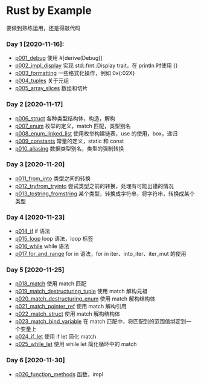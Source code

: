 # Rust by Example

要做到熟练运用，还是得敲代码

### Day 1 [2020-11-16]:

- [p001_debug](./src/p001_debug.rs) 使用 #[derive(Debug)]
- [p002_impl_display](./src/p002_impl_display.rs) 实现 std::fmt::Display trait，在 println 时使用 {}
- [p003_formatting](./src/p003_formatting.rs) 一些格式化操作，例如 0x{:02X}
- [p004_tuples](./src/p004_tuples.rs) 关于元组
- [p005_array_slices](./src/p005_array_slices.rs) 数组和切片

### Day 2 [2020-11-17]

- [p006_struct](./src/p006_struct.rs) 各种类型结构体，构造，解构
- [p007_enum](./src/p007_enum.rs) 枚举的定义，match 匹配，类型别名
- [p008_enum_linked_list](./src/p008_enum_linked_list.rs) 使用枚举构建链表，use 的使用，box，递归
- [p009_constants](./src/p009_constants.rs) 常量的定义，static 和 const
- [p010_aliasing](./src/p010_aliasing.rs) 数据类型别名，类型的强制转换

### Day 3 [2020-11-20]

- [p011_from_into](./src/p011_from_into.rs) 类型之间的转换
- [p012_tryfrom_tryinto](./src/p012_tryfrom_tryinto.rs) 尝试类型之前的转换，处理有可能出错的情况
- [p013_tostring_fromstring](./src/p013_tostring_fromstring.rs) 某个类型，转换成字符串，将字符串，转换成某个类型

### Day 4 [2020-11-23]

- [p014_if](./src/p014_if.rs) if 语法
- [p015_loop](./src/p015_loop.rs) loop 语法，loop 标签
- [p016_while](./src/p016_while.rs) while 语法
- [p017_for_and_range](./src/p017_for_and_range.rs) for in 语法，for in iter、into_iter、iter_mut 的使用

### Day 5 [2020-11-25]

- [p018_match](./src/p018_match.rs) 使用 match 匹配
- [p019_match_destructuring_tuple](./src/p019_match_destructuring_tuple.rs) 使用 match 解构元祖
- [p020_match_destructuring_enum](./src/p020_match_destructuring_enum.rs) 使用 match 解构结构体
- [p021_match_pointer_ref](./src/p021_match_pointer_ref.rs) 使用 match 解构引用
- [p022_match_struct](./src/p022_match_struct.rs) 使用 match 解构结构体
- [p023_match_bind_variable](./src/p023_match_bind_variable.rs) 在 match 匹配中，将匹配到的范围值绑定到一个变量上
- [p024_if_let](./src/p024_if_let.rs) 使用 if let 简化 match
- [p025_while_let](./src/p025_while_let.rs) 使用 while let 简化循环中的 match

### Day 6 [2020-11-30]

- [p026_function_methods](./src/p026_function_methods.rs) 函数，impl
